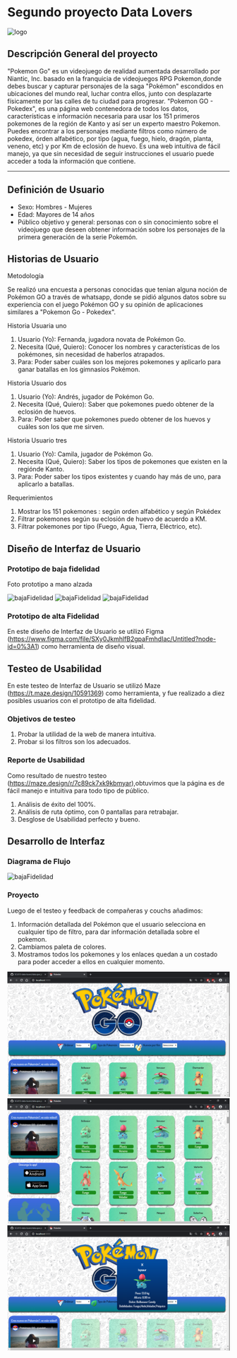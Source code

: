 # Segundo proyecto Data Lovers

![logo](./src/img/logo.png)

## Descripción General del proyecto

"Pokemon Go" es un videojuego de realidad aumentada desarrollado por Niantic, Inc. basado en la franquicia de videojuegos RPG Pokemon,donde debes buscar y capturar personajes de la saga "Pokémon" escondidos en ubicaciones del mundo real, luchar contra ellos, junto con desplazarte físicamente por las calles de tu ciudad para progresar.
"Pokemon GO - Pokedex", es una página web contenedora de todos los datos, características e información necesaria para usar los 151 primeros pokemones de la región de Kanto y así ser un experto maestro Pokemon. Puedes encontrar a los personajes mediante filtros como número de pokedex, órden alfabético, por tipo (agua, fuego, hielo, dragón, planta, veneno, etc) y por Km de eclosión de huevo. Es una web intuitiva de fácil manejo, ya que sin necesidad de seguir instrucciones el usuario puede acceder a toda la información que contiene.

***

## Definición de Usuario

- Sexo: Hombres - Mujeres
- Edad: Mayores de 14 años
- Público objetivo y general: personas con o sin conocimiento sobre el videojuego que deseen obtener información sobre los personajes de la primera generación de la serie Pokemón.

## Historias de Usuario

Metodología

Se realizó una encuesta a personas conocidas que tenian alguna noción de Pokémon GO a través de whatsapp, donde se pidió algunos datos sobre su experiencia con el juego Pokémon GO y su opinión de aplicaciones similares a "Pokemon Go - Pokedex". 

Historia Usuaria uno
1.	Usuario (Yo): Fernanda, jugadora novata de Pokémon Go.
2.	Necesita (Qué, Quiero): Conocer los nombres y características de los pokémones, sin necesidad de haberlos atrapados.
3.	Para: Poder saber cuáles son los mejores pokemones y aplicarlo para ganar batallas en los gimnasios Pokémon.

Historia Usuario dos
1.	Usuario (Yo): Andrés, jugador de Pokémon Go.
2.	Necesita (Qué, Quiero): Saber que pokemones puedo obtener de la eclosión de huevos.
3.	Para: Poder saber que pokemones puedo obtener de los huevos y cuáles son los que me sirven.

Historia Usuario tres
1.	Usuario (Yo): Camila, jugador de Pokémon Go.
2.	Necesita (Qué, Quiero): Saber los tipos de pokemones que existen en la regiónde Kanto.
3.	Para: Poder saber los tipos existentes y cuando hay más de uno, para aplicarlo a batallas.

Requerimientos
1.	Mostrar los 151 pokemones : según orden alfabético y según Pokédex
2.	Filtrar pokemones según su eclosión de huevo de acuerdo a KM.
3.	Filtrar pokemones por tipo (Fuego, Agua, Tierra, Eléctrico, etc).

## Diseño de Interfaz de Usuario

### Prototipo de baja fidelidad

Foto prototipo a mano alzada
 
 ![bajaFidelidad](./src/img/interfaz1.png)
 ![bajaFidelidad](./src/img/interfaz2.png)
 ![bajaFidelidad](./src/img/interfaz3.png)

### Prototipo de alta Fidelidad

En este diseño de Interfaz de Usuario se utilizó Figma (https://www.figma.com/file/SXy0JkmhlfB2gpaFmhdIac/Untitled?node-id=0%3A1) como herramienta de diseño visual.

## Testeo de Usabilidad

En este testeo de Interfaz de Usuario se utilizó Maze (https://t.maze.design/10591369) como herramienta, y fue realizado a diez posibles usuarios con el prototipo de alta fidelidad.

### Objetivos de testeo

1.	Probar la utilidad de la web de manera intuitiva.
2.	Probar si los filtros son los adecuados.

### Reporte de Usabilidad

Como resultado de nuestro testeo (https://maze.design/r/7c89ck7xk9kbmyar),obtuvimos que la página es de fácil manejo e intuitiva para todo tipo de público.

1. Análisis de éxito del 100%.
2. Análisis de ruta óptimo, con 0 pantallas para retrabajar.
3. Desglose de Usabilidad perfecto y bueno. 

## Desarrollo de Interfaz

### Diagrama de Flujo

![bajaFidelidad](./src/img/flujo.png)

### Proyecto

Luego de el testeo y feedback de compañeras y couchs añadimos:
1. Información detallada del Pokémon que el usuario selecciona en cualquier tipo de filtro, para dar información detallada sobre el pokemon.
2. Cambiamos paleta de colores.
3. Mostramos todos los pokemones y los enlaces quedan a un costado para poder acceder a ellos en cualquier momento.

![proyecto](./src/img/propuesta1.png)
![proyecto](./src/img/propuesta2.png)
![proyecto](./src/img/propuesta3.png)
